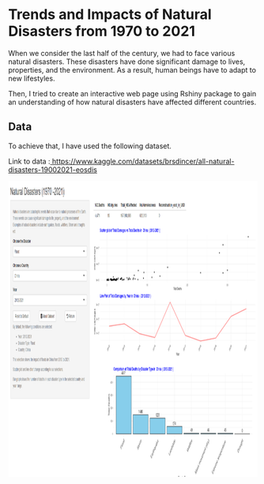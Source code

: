 # Trends and Impacts of Natural Disasters from 1970 to 2021

When we consider the last half of the century, we had to face various natural disasters. These disasters have done significant damage to lives, properties, and the environment. As a result, human beings have to adapt to new lifestyles.

Then, I tried to create an interactive web page using Rshiny package to gain an understanding of how natural disasters have affected different countries.


## Data
To achieve that, I have used the following dataset.

Link to data :<a href="https://www.kaggle.com/datasets/brsdincer/all-natural-disasters-19002021-eosdis"> https://www.kaggle.com/datasets/brsdincer/all-natural-disasters-19002021-eosdis</a>

<p align="center">
  <img src="Images/Frontpage.png" width="1000" height="600">
</p>

